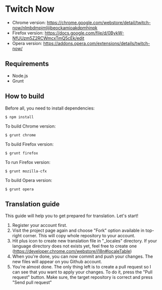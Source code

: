 # Twitch Now

* Chrome version: https://chrome.google.com/webstore/detail/twitch-now/nlmbdmpjmlijibeockamioakdpmhjnpk
* Firefox version: https://docs.google.com/file/d/0BykW-NfUUzm5Z2RCWmcxTmQ5cEk/edit
* Opera version: https://addons.opera.com/extensions/details/twitch-now/

## Requirements

* Node.js
* Grunt

## How to build

Before all, you need to install dependencies:
```
$ npm install
```

To build Chrome version:
```
$ grunt chrome
```

To build Firefox version:
```
$ grunt firefox
```

To run Firefox version:
```
$ grunt mozilla-cfx
```

To build Opera version:
```
$ grunt opera
```

## Translation guide

This guide will help you to get prepared for translation. Let's start!

1.  Register your account first. 
2.  Visit the project page again and choose "Fork" option available in top-right corner. This will copy whole repository to your account.
3.  Hit plus icon to create new translation file in "_locales" directory. If your language directory does not exists yet, feel free to create one (https://developer.chrome.com/webstore/i18n#localeTable)
4.  When you're done, you can now commit and push your changes. The new files will appear on you Github account.
5.  You're almost done. The only thing left is to create a pull request so I can see that you want to apply your changes. To do it, press the "Pull request" button. Make sure, the target repository is correct and press "Send pull request"

